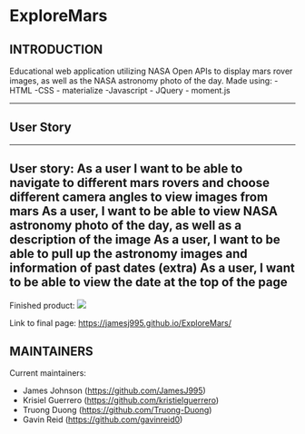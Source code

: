 # ExploreMars

## INTRODUCTION

Educational web application utilizing NASA Open APIs to display mars rover images, as well as the NASA astronomy photo of the day. 
Made using:
-HTML
-CSS - materialize
-Javascript - JQuery - moment.js

---
## User Story
---
User story:
As a user I want to be able to navigate to different mars rovers and choose different camera angles to view images from mars
As a user, I want to be able to view NASA astronomy photo of the day, as well as a description of the image
As a user, I want to be able to pull up the astronomy images and information of past dates (extra)
As a user, I want to be able to view the date at the top of the page
---
Finished product:
![](./assets/images/FinalPage.png)

Link to final page:
https://jamesj995.github.io/ExploreMars/

## MAINTAINERS

Current maintainers:

- James Johnson (https://github.com/JamesJ995)
- Krisiel Guerrero (https://github.com/kristielguerrero)
- Truong Duong (https://github.com/Truong-Duong)
- Gavin Reid (https://github.com/gavinreid0)
